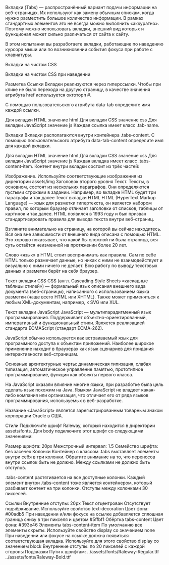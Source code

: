 Вкладки (Tabs) — распространённый вариант подачи информации на веб-страницах. Их используют как замену обычным спискам, когда нужно разместить большое количество информации. В рамках стандартных элементов это не всегда можно выполнить «аккуратно». Поэтому можно использовать вкладки, внешний вид которых и функционал может сильно различаться от сайта к сайту.

В этом испытании вы разработаете вкладки, работающие по наведению курсора мыши или по возникновении события фокуса при работе с клавиатуры.

Вкладки на чистом CSS

Вкладки на чистом CSS при наведении

Разметка
Ссылки
Вкладки реализуются через гиперссылки. Чтобы при клике не было перехода на другую страницу, в качестве значения атрибута href используется октоторп #.

С помощью пользовательского атрибута data-tab определите имя каждой ссылки.

Для вкладки HTML значение html
Для вкладки CSS значение css
Для вкладки JavaScript значение js
Каждая ссылка имеет класс .tab-name.

Вкладки
Вкладки располагаются внутри контейнера .tabs-content. С помощью пользовательского атрибута data-tab-content определите имя для каждой вкладки.

Для вкладки HTML значение html
Для вкладки CSS значение css
Для вкладки JavaScript значение js
Каждая вкладка имеет класс .tabs-content-item. Контент внутри вкладки состоит из трёх частей:

Изображение. Используйте соответствующие изображения из директории assets/img
Заголовок второго уровня
Текст. Тексты, в основном, состоят из нескольких параграфов. Они определяются пустыми строками в задании. Например, во вкладке HTML будет три параграфа и так далее
Текст вкладки HTML
HTML (HyperText Markup Language) — язык для разметки гипертекста, он является набором правил, по которым браузер отличает заголовки от списков, таблицы от картинок и так далее. HTML появился в 1993 году и был призван стандартизировать правила для вывода текста внутри веб-страниц.

Взгляните внимательно на страницу, на которой вы сейчас находитесь. Вся она вне зависимости от внешнего вида описана с помощью HTML. Это хорошо показывает, что какой бы сложной ни была страница, вся суть остаётся неизменной на протяжении более 20 лет.

Слово «язык» в HTML стоит воспринимать как правила. Сам по себе HTML только размечает данные, но никак с ними не взаимодействует и визуально с ними ничего не делает. Всю работу по выводу текстовых данных и разметки берёт на себя браузер.

Текст вкладки CSS
CSS (англ. Cascading Style Sheets «каскадные таблицы стилей») — формальный язык описания внешнего вида документа (веб-страницы), написанного с использованием языка разметки (чаще всего HTML или XHTML). Также может применяться к любым XML-документам, например, к SVG или XUL.

Текст вкладки JavaScript
JavaScript — мультипарадигменный язык программирования. Поддерживает объектно-ориентированный, императивный и функциональный стили. Является реализацией стандарта ECMAScript (стандарт ECMA-262).

JavaScript обычно используется как встраиваемый язык для программного доступа к объектам приложений. Наиболее широкое применение находит в браузерах как язык сценариев для придания интерактивности веб-страницам.

Основные архитектурные черты: динамическая типизация, слабая типизация, автоматическое управление памятью, прототипное программирование, функции как объекты первого класса.

На JavaScript оказали влияние многие языки, при разработке была цель сделать язык похожим на Java. Языком JavaScript не владеет какая-либо компания или организация, что отличает его от ряда языков программирования, используемых в веб-разработке.

Название «JavaScript» является зарегистрированным товарным знаком корпорации Oracle в США.

Стили
Подключите шрифт Raleway, который находится в директории assets/fonts. Для body подключите этот шрифт со следующими значениями:

Размер шрифта: 20px
Межстрочный интервал: 1.5
Семейство шрифта: без засечек
Колонки
Контейнер с классом .tabs выставляет элементы внутри себя в три колонки. Обратите внимание на то, что переносов внутри ссылок быть не должно. Между ссылками не должно быть отступов.

.tabs-content растягивается на все доступные колонки. Каждый элемент внутри .tabs-content тоже является контейнером, который разбивает контент на три колонки. Отступы между колонками 30 пикселей.

Ссылки
Внутренние отступы: 20px
Текст отцентрован
Отсутствует подчёркивание. Используйте свойство text-decoration
Цвет фона: #00adb5
При наведении и/или фокусе на ссылке добавляется сплошная граница снизу в три пикселя и цветом #5ffbf1
Обёртка tabs-content
Цвет фона: #393e46
Элементы tabs-content-item
По умолчанию все элементы скрыты. Используйте свойство display со значением none
При наведении или фокусе на ссылке должна появиться соответствующая вкладка. Используйте для этого свойство display со значением block
Внутренние отступы: по 20 пикселей с каждой стороны
Подсказки
Пути к шрифтам:
../assets/fonts/Raleway-Regular.ttf
../assets/fonts/Raleway-Bold.ttf
